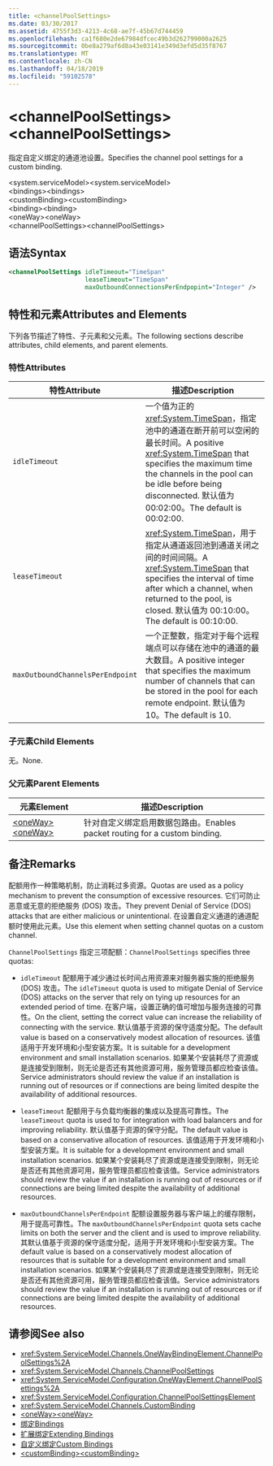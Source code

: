 ```yaml
---
title: <channelPoolSettings>
ms.date: 03/30/2017
ms.assetid: 4755f3d3-4213-4c68-ae7f-45b67d744459
ms.openlocfilehash: ca1f680e2de67984dfcec49b3d262799000a2625
ms.sourcegitcommit: 0be8a279af6d8a43e03141e349d3efd5d35f8767
ms.translationtype: MT
ms.contentlocale: zh-CN
ms.lasthandoff: 04/18/2019
ms.locfileid: "59102578"
---
```

# <a name="channelpoolsettings"></a><span data-ttu-id="aa5c0-101">\<channelPoolSettings></span><span class="sxs-lookup"><span data-stu-id="aa5c0-101">\<channelPoolSettings></span></span>
<span data-ttu-id="aa5c0-102">指定自定义绑定的通道池设置。</span><span class="sxs-lookup"><span data-stu-id="aa5c0-102">Specifies the channel pool settings for a custom binding.</span></span>  
  
 <span data-ttu-id="aa5c0-103">\<system.serviceModel></span><span class="sxs-lookup"><span data-stu-id="aa5c0-103">\<system.serviceModel></span></span>  
<span data-ttu-id="aa5c0-104">\<bindings></span><span class="sxs-lookup"><span data-stu-id="aa5c0-104">\<bindings></span></span>  
<span data-ttu-id="aa5c0-105">\<customBinding></span><span class="sxs-lookup"><span data-stu-id="aa5c0-105">\<customBinding></span></span>  
<span data-ttu-id="aa5c0-106">\<binding></span><span class="sxs-lookup"><span data-stu-id="aa5c0-106">\<binding></span></span>  
<span data-ttu-id="aa5c0-107">\<oneWay></span><span class="sxs-lookup"><span data-stu-id="aa5c0-107">\<oneWay></span></span>  
<span data-ttu-id="aa5c0-108">\<channelPoolSettings></span><span class="sxs-lookup"><span data-stu-id="aa5c0-108">\<channelPoolSettings></span></span>  
  
## <a name="syntax"></a><span data-ttu-id="aa5c0-109">语法</span><span class="sxs-lookup"><span data-stu-id="aa5c0-109">Syntax</span></span>  
  
```xml  
<channelPoolSettings idleTimeout="TimeSpan"
                     leaseTimeout="TimeSpan"
                     maxOutboundConnectionsPerEndpopint="Integer" />
```  
  
## <a name="attributes-and-elements"></a><span data-ttu-id="aa5c0-110">特性和元素</span><span class="sxs-lookup"><span data-stu-id="aa5c0-110">Attributes and Elements</span></span>  
 <span data-ttu-id="aa5c0-111">下列各节描述了特性、子元素和父元素。</span><span class="sxs-lookup"><span data-stu-id="aa5c0-111">The following sections describe attributes, child elements, and parent elements.</span></span>  
  
### <a name="attributes"></a><span data-ttu-id="aa5c0-112">特性</span><span class="sxs-lookup"><span data-stu-id="aa5c0-112">Attributes</span></span>  
  
|<span data-ttu-id="aa5c0-113">特性</span><span class="sxs-lookup"><span data-stu-id="aa5c0-113">Attribute</span></span>|<span data-ttu-id="aa5c0-114">描述</span><span class="sxs-lookup"><span data-stu-id="aa5c0-114">Description</span></span>|  
|---------------|-----------------|  
|`idleTimeout`|<span data-ttu-id="aa5c0-115">一个值为正的 <xref:System.TimeSpan>，指定池中的通道在断开前可以空闲的最长时间。</span><span class="sxs-lookup"><span data-stu-id="aa5c0-115">A positive <xref:System.TimeSpan> that specifies the maximum time the channels in the pool can be idle before being disconnected.</span></span> <span data-ttu-id="aa5c0-116">默认值为 00:02:00。</span><span class="sxs-lookup"><span data-stu-id="aa5c0-116">The default is 00:02:00.</span></span>|  
|`leaseTimeout`|<span data-ttu-id="aa5c0-117"><xref:System.TimeSpan>，用于指定从通道返回池到通道关闭之间的时间间隔。</span><span class="sxs-lookup"><span data-stu-id="aa5c0-117">A <xref:System.TimeSpan> that specifies the interval of time after which a channel, when returned to the pool, is closed.</span></span> <span data-ttu-id="aa5c0-118">默认值为 00:10:00。</span><span class="sxs-lookup"><span data-stu-id="aa5c0-118">The default is 00:10:00.</span></span>|  
|`maxOutboundChannelsPerEndpoint`|<span data-ttu-id="aa5c0-119">一个正整数，指定对于每个远程端点可以存储在池中的通道的最大数目。</span><span class="sxs-lookup"><span data-stu-id="aa5c0-119">A positive integer that specifies the maximum number of channels that can be stored in the pool for each remote endpoint.</span></span> <span data-ttu-id="aa5c0-120">默认值为 10。</span><span class="sxs-lookup"><span data-stu-id="aa5c0-120">The default is 10.</span></span>|  
  
### <a name="child-elements"></a><span data-ttu-id="aa5c0-121">子元素</span><span class="sxs-lookup"><span data-stu-id="aa5c0-121">Child Elements</span></span>  
 <span data-ttu-id="aa5c0-122">无。</span><span class="sxs-lookup"><span data-stu-id="aa5c0-122">None.</span></span>  
  
### <a name="parent-elements"></a><span data-ttu-id="aa5c0-123">父元素</span><span class="sxs-lookup"><span data-stu-id="aa5c0-123">Parent Elements</span></span>  
  
|<span data-ttu-id="aa5c0-124">元素</span><span class="sxs-lookup"><span data-stu-id="aa5c0-124">Element</span></span>|<span data-ttu-id="aa5c0-125">描述</span><span class="sxs-lookup"><span data-stu-id="aa5c0-125">Description</span></span>|  
|-------------|-----------------|  
|[<span data-ttu-id="aa5c0-126">\<oneWay></span><span class="sxs-lookup"><span data-stu-id="aa5c0-126">\<oneWay></span></span>](../../../../../docs/framework/configure-apps/file-schema/wcf/oneway.md)|<span data-ttu-id="aa5c0-127">针对自定义绑定启用数据包路由。</span><span class="sxs-lookup"><span data-stu-id="aa5c0-127">Enables packet routing for a custom binding.</span></span>|  
  
## <a name="remarks"></a><span data-ttu-id="aa5c0-128">备注</span><span class="sxs-lookup"><span data-stu-id="aa5c0-128">Remarks</span></span>  
 <span data-ttu-id="aa5c0-129">配额用作一种策略机制，防止消耗过多资源。</span><span class="sxs-lookup"><span data-stu-id="aa5c0-129">Quotas are used as a policy mechanism to prevent the consumption of excessive resources.</span></span> <span data-ttu-id="aa5c0-130">它们可防止恶意或无意的拒绝服务 (DOS) 攻击。</span><span class="sxs-lookup"><span data-stu-id="aa5c0-130">They prevent Denial of Service (DOS) attacks that are either malicious or unintentional.</span></span> <span data-ttu-id="aa5c0-131">在设置自定义通道的通道配额时使用此元素。</span><span class="sxs-lookup"><span data-stu-id="aa5c0-131">Use this element when setting channel quotas on a custom channel.</span></span>  
  
 <span data-ttu-id="aa5c0-132">`ChannelPoolSettings` 指定三项配额：</span><span class="sxs-lookup"><span data-stu-id="aa5c0-132">`ChannelPoolSettings` specifies three quotas:</span></span>  
  
-   <span data-ttu-id="aa5c0-133">`idleTimeout` 配额用于减少通过长时间占用资源来对服务器实施的拒绝服务 (DOS) 攻击。</span><span class="sxs-lookup"><span data-stu-id="aa5c0-133">The `idleTimeout` quota is used to mitigate Denial of Service (DOS) attacks on the server that rely on tying up resources for an extended period of time.</span></span> <span data-ttu-id="aa5c0-134">在客户端，设置正确的值可增加与服务连接的可靠性。</span><span class="sxs-lookup"><span data-stu-id="aa5c0-134">On the client, setting the correct value can increase the reliability of connecting with the service.</span></span> <span data-ttu-id="aa5c0-135">默认值基于资源的保守适度分配。</span><span class="sxs-lookup"><span data-stu-id="aa5c0-135">The default value is based on a conservatively modest allocation of resources.</span></span> <span data-ttu-id="aa5c0-136">该值适用于开发环境和小型安装方案。</span><span class="sxs-lookup"><span data-stu-id="aa5c0-136">It is suitable for a development environment and small installation scenarios.</span></span> <span data-ttu-id="aa5c0-137">如果某个安装耗尽了资源或是连接受到限制，则无论是否还有其他资源可用，服务管理员都应检查该值。</span><span class="sxs-lookup"><span data-stu-id="aa5c0-137">Service administrators should review the value if an installation is running out of resources or if connections are being limited despite the availability of additional resources.</span></span>  
  
-   <span data-ttu-id="aa5c0-138">`leaseTimeout` 配额用于与负载均衡器的集成以及提高可靠性。</span><span class="sxs-lookup"><span data-stu-id="aa5c0-138">The `leaseTimeout` quota is used to for integration with load balancers and for improving reliability.</span></span> <span data-ttu-id="aa5c0-139">默认值基于资源的保守分配。</span><span class="sxs-lookup"><span data-stu-id="aa5c0-139">The default value is based on a conservative allocation of resources.</span></span> <span data-ttu-id="aa5c0-140">该值适用于开发环境和小型安装方案。</span><span class="sxs-lookup"><span data-stu-id="aa5c0-140">It is suitable for a development environment and small installation scenarios.</span></span> <span data-ttu-id="aa5c0-141">如果某个安装耗尽了资源或是连接受到限制，则无论是否还有其他资源可用，服务管理员都应检查该值。</span><span class="sxs-lookup"><span data-stu-id="aa5c0-141">Service administrators should review the value if an installation is running out of resources or if connections are being limited despite the availability of additional resources.</span></span>  
  
-   <span data-ttu-id="aa5c0-142">`maxOutboundChannelsPerEndpoint` 配额设置服务器与客户端上的缓存限制，用于提高可靠性。</span><span class="sxs-lookup"><span data-stu-id="aa5c0-142">The `maxOutboundChannelsPerEndpoint` quota sets cache limits on both the server and the client and is used to improve reliability.</span></span> <span data-ttu-id="aa5c0-143">其默认值基于资源的保守适度分配，适用于开发环境和小型安装方案。</span><span class="sxs-lookup"><span data-stu-id="aa5c0-143">The default value is based on a conservatively modest allocation of resources that is suitable for a development environment and small installation scenarios.</span></span> <span data-ttu-id="aa5c0-144">如果某个安装耗尽了资源或是连接受到限制，则无论是否还有其他资源可用，服务管理员都应检查该值。</span><span class="sxs-lookup"><span data-stu-id="aa5c0-144">Service administrators should review the value if an installation is running out of resources or if connections are being limited despite the availability of additional resources.</span></span>  
  
## <a name="see-also"></a><span data-ttu-id="aa5c0-145">请参阅</span><span class="sxs-lookup"><span data-stu-id="aa5c0-145">See also</span></span>

- <xref:System.ServiceModel.Channels.OneWayBindingElement.ChannelPoolSettings%2A>
- <xref:System.ServiceModel.Channels.ChannelPoolSettings>
- <xref:System.ServiceModel.Configuration.OneWayElement.ChannelPoolSettings%2A>
- <xref:System.ServiceModel.Configuration.ChannelPoolSettingsElement>
- <xref:System.ServiceModel.Channels.CustomBinding>
- [<span data-ttu-id="aa5c0-146">\<oneWay></span><span class="sxs-lookup"><span data-stu-id="aa5c0-146">\<oneWay></span></span>](../../../../../docs/framework/configure-apps/file-schema/wcf/oneway.md)
- [<span data-ttu-id="aa5c0-147">绑定</span><span class="sxs-lookup"><span data-stu-id="aa5c0-147">Bindings</span></span>](../../../../../docs/framework/wcf/bindings.md)
- [<span data-ttu-id="aa5c0-148">扩展绑定</span><span class="sxs-lookup"><span data-stu-id="aa5c0-148">Extending Bindings</span></span>](../../../../../docs/framework/wcf/extending/extending-bindings.md)
- [<span data-ttu-id="aa5c0-149">自定义绑定</span><span class="sxs-lookup"><span data-stu-id="aa5c0-149">Custom Bindings</span></span>](../../../../../docs/framework/wcf/extending/custom-bindings.md)
- [<span data-ttu-id="aa5c0-150">\<customBinding></span><span class="sxs-lookup"><span data-stu-id="aa5c0-150">\<customBinding></span></span>](../../../../../docs/framework/configure-apps/file-schema/wcf/custombinding.md)
